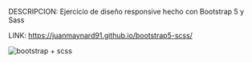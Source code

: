 DESCRIPCION: Ejercicio de diseño responsive hecho con Bootstrap 5 y Sass 

LINK: https://juanmaynard91.github.io/bootstrap5-scss/

![bootstrap + scss](https://user-images.githubusercontent.com/74424452/121135054-7ef2c680-c80a-11eb-8288-9a841837bfdc.png)
